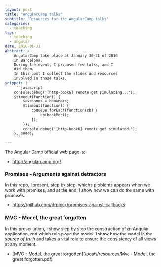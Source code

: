 ```yaml
---
layout: post
title: "AngularCamp talks"
subtitle: "Resources for the AngularCamp talks"
categories:
  - teaching
tags:
  - teaching
  - angular
date: 2016-01-31
abstract: >
    AngularCamp take place at January 30-31 of 2016
    in Barcelona. 
    During the event, I proposed few talks, and I
    did them. 
    In this post I collect the slides and resources
    involved in those talks.
snippet: |
    ```javascript
    console.debug('[http-book6] remote get simulating...');
    $timeout(function() {
        savedBook = bookMock;
        $timeout(function() {
            cbQueue.forEach(function(cb) {
                cb(bookMock);
            });
        });
        console.debug('[http-book6] remote get simulated.');
    }, 3000);
    ```
---
```


The Angular Camp official web page is:

- http://angularcamp.org/

### Promises - Arguments against detractors

In this repo, I present, step by step, whichs problems appears
when we work with promises, and at the end, I show how we can
do the same with promises.

- https://github.com/drpicox/promises-against-callbacks


### MVC - Model, the great forgotten

In this presentation, I show step by step the construction
of an Angular application, and which role plays the model.
I show how the model is the _source of truth_ and takes a
vital role to ensure the consistency of all views at any 
moment.

- [MVC - Model, the great forgotten](/posts/resources/Mvc - Model, the great forgotten.pdf)
